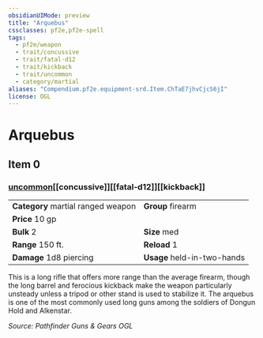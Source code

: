 ```yaml
---
obsidianUIMode: preview
title: "Arquebus"
cssclasses: pf2e,pf2e-spell
tags:
  - pf2e/weapon
  - trait/concussive
  - trait/fatal-d12
  - trait/kickback
  - trait/uncommon
  - category/martial
aliases: "Compendium.pf2e.equipment-srd.Item.ChTaE7jhvCjcS6jI"
license: OGL
---
```

# Arquebus
## Item 0
### [uncommon](uncommon "Uncommon Rarity Trait")[[concussive]][[fatal-d12]][[kickback]]

|  |  |
| -- | -- |
| **Category** martial ranged weapon | **Group** firearm |
| **Price** 10 gp |  |
| **Bulk** 2 | **Size** med |
|**Range** 150 ft.| **Reload** 1|
| **Damage** 1d8 piercing  | **Usage** held-in-two-hands |



This is a long rifle that offers more range than the average firearm, though the long barrel and ferocious kickback make the weapon particularly unsteady unless a tripod or other stand is used to stabilize it. The arquebus is one of the most commonly used long guns among the soldiers of Dongun Hold and Alkenstar.

*Source: Pathfinder Guns & Gears*
*OGL*